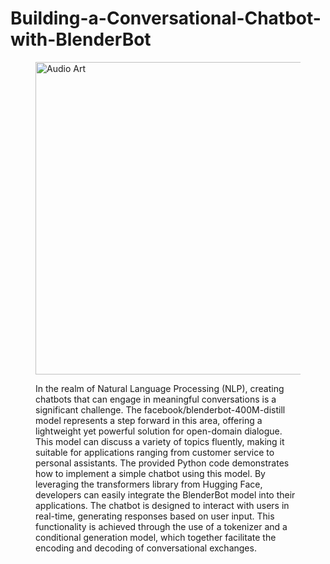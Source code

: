 # Building-a-Conversational-Chatbot-with-BlenderBot

<figure>
        <img src="https://aunoa.ai/wp-content/uploads/2024/05/tipos-de-chatbots.webp" alt ="Audio Art" style='width:800px;height:500px;'>
        <figcaption>

In the realm of Natural Language Processing (NLP), creating chatbots that can engage in meaningful conversations is a significant challenge. The facebook/blenderbot-400M-distill model represents a step forward in this area, offering a lightweight yet powerful solution for open-domain dialogue. This model can discuss a variety of topics fluently, making it suitable for applications ranging from customer service to personal assistants. The provided Python code demonstrates how to implement a simple chatbot using this model. By leveraging the transformers library from Hugging Face, developers can easily integrate the BlenderBot model into their applications. The chatbot is designed to interact with users in real-time, generating responses based on user input. This functionality is achieved through the use of a tokenizer and a conditional generation model, which together facilitate the encoding and decoding of conversational exchanges.
